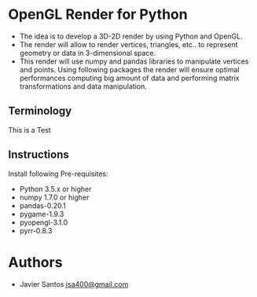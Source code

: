 
 OpenGL Render for Python
=========================

- The idea is to develop a 3D-2D render by using Python and OpenGL. 
- The render will allow to render vertices, triangles, etc.. to represent geometry or data in 3-dimensional space.
- This render will use numpy and pandas libraries to manipulate vertices and points. Using following packages the render will ensure optimal performances computing big amount of data and performing matrix transformations and data manipulation.

Terminology
-------------

 This is a Test

Instructions
------------

Install following Pre-requisites:

- Python 3.5.x or higher
- numpy 1.7.0 or higher
- pandas-0.20.1
- pygame-1.9.3
- pyopengl-3.1.0
- pyrr-0.8.3

Authors
=======

* Javier Santos
jsa400@gmail.com
